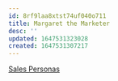 ```yaml
---
id: 8rf9laa8xtst74uf040o711
title: Margaret the Marketer
desc: ''
updated: 1647531323028
created: 1647531307217
---
```


[Sales Personas](https://swcompany.sharepoint.com/:b:/r/sites/GlobalSalesService/Shared%20Documents/UX%20(User%20Experience)/071620-Salesforce-Personas-Sales.pdf?csf=1&web=1&e=mwK40X)